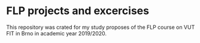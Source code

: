 # FLP projects and excercises

This repository was crated for my study proposes of the FLP course on VUT FIT in Brno
in academic year 2019/2020.

